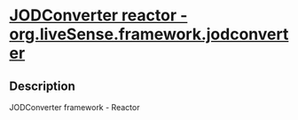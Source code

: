 # [JODConverter reactor - org.liveSense.framework.jodconverter](http://github.com/liveSense/org.liveSense.framework.jodconverter)

## Description
JODConverter framework - Reactor
